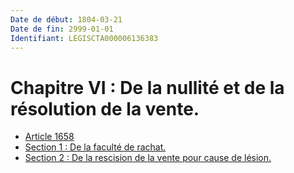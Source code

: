 ```yaml
---
Date de début: 1804-03-21
Date de fin: 2999-01-01
Identifiant: LEGISCTA000006136383
---
```


<h1>Chapitre VI : De la nullité et de la résolution de la vente.</h1>

- [Article 1658](article_1658.md)
- [Section 1 : De la faculté de rachat.](section_1/README.md)
- [Section 2 : De la rescision de la vente pour cause de lésion.](section_2/README.md)
